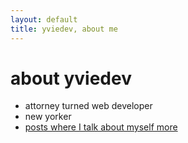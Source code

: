```yaml
---
layout: default
title: yviedev, about me
---
```

<div class="blurb">
	<h1>about yviedev</h1>
    <ul>
        <li>attorney turned web developer </li>
        <li>new yorker </li>
        <li><a href="/tags/#about+me">posts where I talk about myself more</a></li>
    </ul>
</div><!-- /.blurb -->